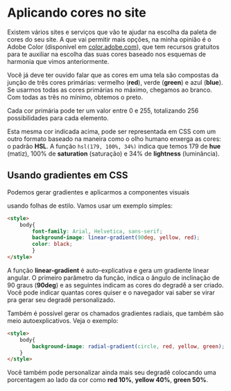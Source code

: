 # Aplicando cores no site

Existem vários sites e serviços que vão te ajudar na escolha da paleta de cores do seu site. A que vai permitir mais opções, na minha opinião é o Adobe Color (disponível em [color.adobe.com](https://color.adobe.com/pt/)), que tem recursos gratuitos para te auxiliar na escolha das suas cores baseado nos esquemas de harmonia que vimos anteriormente.

Você já deve ter ouvido falar que as cores em uma tela são compostas da junção de três cores primárias: vermelho (**red**), verde (**green**) e azul (**blue**). Se usarmos todas as cores primárias no máximo, chegamos ao branco. Com todas as três no mínimo, obtemos o preto.

Cada cor primária pode ter um valor entre 0 e 255, totalizando 256 possibilidades para cada elemento.

Esta mesma cor indicada acima, pode ser representada em CSS com um outro formato baseado na maneira como o olho humano enxerga as cores: o padrão **HSL**. A função `hsl(179, 100%, 34%)` indica que temos 179 de **hue** (matiz), 100% de **saturation** (saturação) e 34% de **lightness** (luminância).

## Usando gradientes em CSS

Podemos gerar gradientes e aplicarmos a componentes visuais

usando folhas de estilo. Vamos usar um exemplo simples:

```html
<style>
    body{
        font-family: Arial, Helvetica, sans-serif;
        background-image: linear-gradient(90deg, yellow, red);
        color: black;
        }
</style>
```

A função **linear-gradient** é auto-explicativa e gera um gradiente linear angular. O primeiro parâmetro da função, indica o ângulo de inclinação de 90 graus (**90deg**) e as seguintes indicam as cores do degradê a ser criado. Você pode indicar quantas cores quiser e o navegador vai saber se virar pra gerar seu degradê personalizado.

Também é possível gerar os chamados gradientes radiais, que também são meio autoexplicativos. Veja o exemplo:

```html
<style>
    body{
        background-image: radial-gradient(circle, red, yellow, green);
    }
</style>
```

Você também pode personalizar ainda mais seu degradê colocando uma porcentagem ao lado da cor como **red 10%**, **yellow 40%**, **green 50%**.
